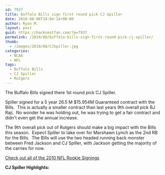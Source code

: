 ```yaml
---
id: 7937
title: Buffalo Bills sign first round pick CJ Spiller
date: 2010-08-06T18:04:24+00:00
author: Ryan M.
layout: post
guid: https://backseatfan.com/?p=7937
permalink: /2010/08/buffalo-bills-sign-first-round-pick-cj-spiller/
thumb:
  - /images/2010/08/CJSpiller.jpg
categories:
  - NCAA
  - NFL
tags:
  - Buffalo Bills
  - CJ Spiller
  - Rutgers
---
```


<div class="entry">
  <p>
    The Buffalo Bills signed there 1st round pick CJ Spiller.
  </p>

  <p>
    Spiller signed for a 5 year 26.5 M $15.954M Guaranteed contract with the Bills.  This is actually a smaller contract than last years 9th overall pick BJ Raji.  No wonder he was holding out, he was trying to get a fair contract and didn't even get the annual increase.
  </p>

  <p>
    The 9th overall pick out of Rutgers should make a big impact with the Bills this season.  Expect Spiller to take over for Marshawn Lynch as the 2nd RB for the Bills.  The Bills will use the two headed running back monster between Fred Jackson and CJ Spiller, with Jackson getting the majority of the carries for now.
  </p>

  <p>
    <a href="https://backseatfan.com/2010/04/2010-nfl-draft-rookie-signing-status/">Check out all of the 2010 NFL Rookie Signings</a>
  </p>

  <p>
    <strong>CJ Spiller Highlights:<br /> </strong><br />
  </p>
</div>
